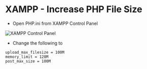 # XAMPP - Increase PHP File Size

- Open PHP.ini from XAMPP Control Panel

![XAMPP Control Panel](http://i.imgur.com/FXHWLg7.png)

- Change the following to

```
upload_max_filesize = 100M 
memory_limit = 128M
post_max_size = 100M
```

